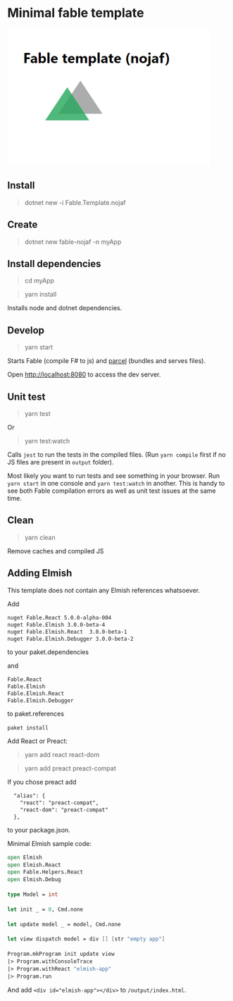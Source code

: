 # Minimal fable template

<img src="screenshot.png" />

## Install

> dotnet new -i Fable.Template.nojaf

## Create

> dotnet new fable-nojaf -n myApp

## Install dependencies

> cd myApp

> yarn install

Installs node and dotnet dependencies.

## Develop

> yarn start

Starts Fable (compile F# to js) and [parcel](https://parceljs.org/) (bundles and serves files).

Open [http://localhost:8080](http://localhost:8080) to access the dev server.

## Unit test

> yarn test

Or

> yarn test:watch

Calls `jest` to run the tests in the compiled files. (Run `yarn compile` first if no JS files are present in `output` folder).

Most likely you want to run tests and see something in your browser.
Run `yarn start` in one console and `yarn test:watch` in another.
This is handy to see both Fable compilation errors as well as unit test issues at the same time.

## Clean

> yarn clean

Remove caches and compiled JS

## Adding Elmish

This template does not contain any Elmish references whatsoever.

Add 
```
nuget Fable.React 5.0.0-alpha-004
nuget Fable.Elmish 3.0.0-beta-4
nuget Fable.Elmish.React  3.0.0-beta-1
nuget Fable.Elmish.Debugger 3.0.0-beta-2
```
to your paket.dependencies

and 
```
Fable.React
Fable.Elmish
Fable.Elmish.React
Fable.Elmish.Debugger
```

to paket.references

`paket install`

Add React or Preact:

> yarn add react react-dom

> yarn add preact preact-compat

If you chose preact add

```
  "alias": {
    "react": "preact-compat",
    "react-dom": "preact-compat"
  },
```

to your package.json.

Minimal Elmish sample code:
```fsharp
open Elmish
open Elmish.React
open Fable.Helpers.React
open Elmish.Debug

type Model = int

let init _ = 0, Cmd.none

let update model _ = model, Cmd.none

let view dispatch model = div [] [str "empty app"]

Program.mkProgram init update view
|> Program.withConsoleTrace
|> Program.withReact "elmish-app"
|> Program.run
```

And add `<div id="elmish-app"></div>` to `/output/index.html`.
